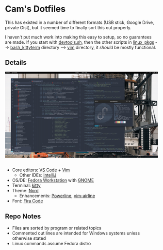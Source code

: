 # Cam's Dotfiles

This has existed in a number of different formats (USB stick, Google Drive, private Gist), but it seemed time to finally sort this out properly.

I haven't put much work into making this easy to setup, so no guarantees are made. If you start with [devtools.sh](./linux_pkgs/devtools.sh), then the other scripts in [linux_pkgs](./linux_pkgs/) --> [bash_kittyterm](./bash_kittyterm/) directory --> [vim](./vim/) directory, it _should_ be mostly functional.

## Details

<img alt="Screenshot of my Fedora desktop, featuring VS Code and GNOME Terminal (now replaced by kitty). VS Code is opened to cam-rod/wildfly-elytron, and GNOME Terminal shows neofetch." style="max-width: 100%; height: auto; display: block; margin: 0px auto;" src=./assets/cam-rod_theme.png><br>

- Core editors: [VS Code](https://github.com/Microsoft/vscode/) + [Vim](https://github.com/vim/vim)
    - Other IDEs: [IntelliJ](https://www.jetbrains.com/idea/)
- OS/DE: [Fedora Workstation](https://getfedora.org/en/workstation/) with [GNOME](https://www.gnome.org/)
- Terminal: [kitty](https://github.com/kovidgoyal/kitty)
- Theme: [Nord](https://github.com/arcticicestudio/nord)
    - Enhancements: [Powerline](https://github.com/powerline/powerline), [vim-airline](https://github.com/vim-airline/vim-airline)
- Font: [Fira Code](https://github.com/tonsky/FiraCode)

## Repo Notes

- Files are sorted by program or related topics
- Commented out lines are intended for Windows systems unless otherwise stated
- Linux commands assume Fedora distro

